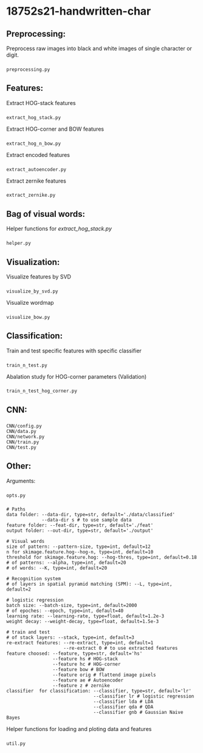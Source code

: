# 18752s21-handwritten-char

## Preprocessing:
Preprocess raw images into black and white images of single character or digit.
### 
    preprocessing.py

## Features:
Extract HOG-stack features
### 
    extract_hog_stack.py
Extract HOG-corner and BOW features
### 
    extract_hog_n_bow.py
Extract encoded features
###
    extract_autoencoder.py
Extract zernike features
###
    extract_zernike.py

## Bag of visual words:
Helper functions for *extract_hog_stack.py*
### 
    helper.py

## Visualization:
Visualize features by SVD
### 
    visualize_by_svd.py
Visualize wordmap
### 
    visualize_bow.py

## Classification:
Train and test specific features with specific classifier
### 
    train_n_test.py
Abalation study for HOG-corner parameters (Validation)
### 
    train_n_test_hog_corner.py

## CNN:
### 
    CNN/config.py
    CNN/data.py
    CNN/network.py
    CNN/train.py
    CNN/test.py

## Other:
Arguments:
### 
    opts.py
###
    # Paths
    data folder: --data-dir, type=str, default='./data/classified'
                 --data-dir s # to use sample data
    feature folder: --feat-dir, type=str, default='./feat'
    output folder: --out-dir, type=str, default='./output'

    # Visual words
    size of pattern: --pattern-size, type=int, default=12
    n for skimage.feature.hog--hog-n, type=int, default=10
    threshold for skimage.feature.hog: --hog-thres, type=int, default=0.18
    # of patterns: --alpha, type=int, default=20
    # of words: --K, type=int, default=20

    # Recognition system
    # of layers in spatial pyramid matching (SPM): --L, type=int, default=2

    # logistic regression
    batch size: --batch-size, type=int, default=2000
    # of epoches: --epoch, type=int, default=40
    learning rate: --learning-rate, type=float, default=1.2e-3
    weight decay: --weight-decay, type=float, default=1.5e-3

    # train and test
    # of stack layers: --stack, type=int, default=3
    re-extract features: --re-extract, type=int, default=1
                         --re-extract 0 # to use extracted features
    feature choosed: --feature, type=str, default='hs'
                     --feature hs # HOG-stack
                     --feature hc # HOG-corner
                     --feature bow # BOW
                     --feature orig # flattend image pixels
                     --feature ae # Autoencoder
                     --feature z # zernike
    classifier  for classification: --classifier, type=str, default='lr'
                                    --classifier lr # logistic regression
                                    --classifier lda # LDA
                                    --classifier qda # QDA
                                    --classifier gnb # Gaussian Naive Bayes
Helper functions for loading and ploting data and features
### 
    util.py
